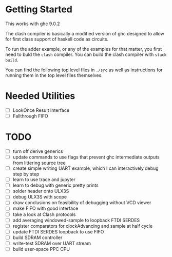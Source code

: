 # Getting Started
This works with ghc 9.0.2

The clash compiler is basically a modified version of ghc designed to allow for first class support of haskell code as circuits.

To run the adder example, or any of the examples for that matter, you first need to buld the ``clash`` compiler. You can build the clash compiler with ``stack build``.

You can find the following top level files in ``./src``
as well as instructions for running them in the top level files
themselves.

# Needed Utilities
 - [ ] LookOnce Result Interface
 - [ ] Fallthrough FIFO

# TODO
 - [ ] turn off derive generics
 - [ ] update commands to use flags that prevent ghc
       intermediate outputs from littering source tree
 - [ ] create simple writing UART example, which I can 
       interactively debug step by step
 - [ ] learn to use trace and jupyter
 - [ ] learn to debug with generic pretty prints
 - [ ] solder header onto ULX3S
 - [ ] debug ULX3S with scope
 - [ ] draw conclusions on feasibility of debugging
       without VCD viewer
 - [ ] make FIFO with good interface
 - [ ] take a look at Clash protocols
 - [ ] add averaging windowed-sample to loopback FTDI SERDES
 - [ ] register comparators for clockAdvancing and 
       sample at half cycle
 - [ ] update FTDI SERDES loopback to use FIFO
 - [ ] build SDRAM controller
 - [ ] write-test SDRAM over UART stream
 - [ ] build user-space PPC CPU